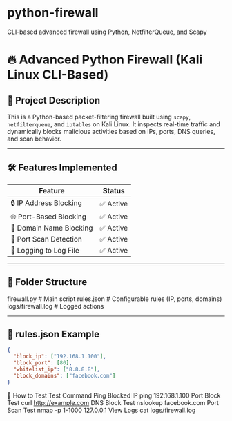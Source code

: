 # python-firewall
CLI-based advanced firewall using Python, NetfilterQueue, and Scapy

# 🔥 Advanced Python Firewall (Kali Linux CLI-Based)

## 📌 Project Description
This is a Python-based packet-filtering firewall built using `scapy`, `netfilterqueue`, and `iptables` on Kali Linux. It inspects real-time traffic and dynamically blocks malicious activities based on IPs, ports, DNS queries, and scan behavior.

---

## 🛠️ Features Implemented
| Feature                     | Status   |
|----------------------------|----------|
| 🔒 IP Address Blocking      | ✅ Active |
| 🌐 Port-Based Blocking      | ✅ Active |
| 📛 Domain Name Blocking     | ✅ Active |
| 🚨 Port Scan Detection      | ✅ Active |
| 📄 Logging to Log File      | ✅ Active |

---

## 🧱 Folder Structure

firewall.py # Main script
rules.json # Configurable rules (IP, ports, domains)
logs/firewall.log # Logged actions


---

## 📄 rules.json Example
```json
{
  "block_ip": ["192.168.1.100"],
  "block_port": [80],
  "whitelist_ip": ["8.8.8.8"],
  "block_domains": ["facebook.com"]
}
```
🧪 How to Test
Test	Command
Ping Blocked IP	ping 192.168.1.100
Port Block Test	curl http://example.com
DNS Block Test	nslookup facebook.com
Port Scan Test	nmap -p 1-1000 127.0.0.1
View Logs	cat logs/firewall.log
